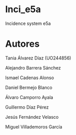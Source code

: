 # Inci_e5a
Incidence system e5a

# Autores

Tania Álvarez Díaz (UO244856)

Alejandro Barrera Sánchez

Ismael Cadenas Alonso

Daniel Bermejo Blanco

Álvaro Camporro Ayala

Guillermo Díaz Pérez

Jesús Fernández Velasco

Miguel Villademoros García
